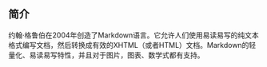 ## 简介

约翰·格鲁伯在2004年创造了Markdown语言。它允许人们使用易读易写的纯文本格式编写文档，然后转换成有效的XHTML（或者HTML）文档。Markdown的轻量化、易读易写特性，并且对于图片，图表、数学式都有支持。
